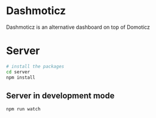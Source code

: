 # Dashmoticz
Dashmoticz is an alternative dashboard on top of Domoticz

# Server
```bash
# install the packages
cd server
npm install
```

## Server in development mode
```bash
npm run watch
```